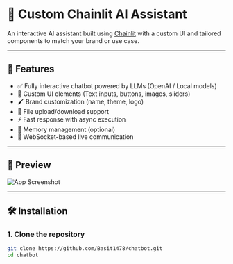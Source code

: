 # 🔮 Custom Chainlit AI Assistant

An interactive AI assistant built using [Chainlit](https://www.chainlit.io/) with a custom UI and tailored components to match your brand or use case.

---

## 🚀 Features

- ✅ Fully interactive chatbot powered by LLMs (OpenAI / Local models)
- 🎨 Custom UI elements (Text inputs, buttons, images, sliders)
- 🖌️ Brand customization (name, theme, logo)
- 📂 File upload/download support
- ⚡ Fast response with async execution
- 🧠 Memory management (optional)
- 📡 WebSocket-based live communication

---

## 📸 Preview

![App Screenshot](./screenshot.png)

---

## 🛠️ Installation

### 1. Clone the repository

```bash
git clone https://github.com/Basit1478/chatbot.git
cd chatbot
